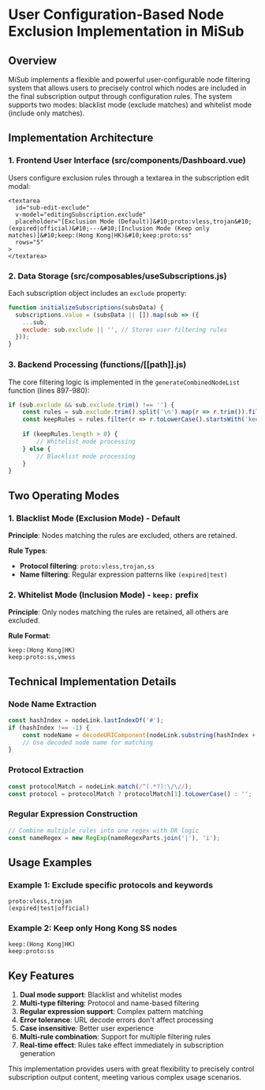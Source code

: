 # User Configuration-Based Node Exclusion Implementation in MiSub

## Overview

MiSub implements a flexible and powerful user-configurable node filtering system that allows users to precisely control which nodes are included in the final subscription output through configuration rules. The system supports two modes: blacklist mode (exclude matches) and whitelist mode (include only matches).

## Implementation Architecture

### 1. Frontend User Interface (src/components/Dashboard.vue)

Users configure exclusion rules through a textarea in the subscription edit modal:

```vue
<textarea 
  id="sub-edit-exclude" 
  v-model="editingSubscription.exclude"
  placeholder="[Exclusion Mode (Default)]&#10;proto:vless,trojan&#10;(expired|official)&#10;---&#10;[Inclusion Mode (Keep only matches)]&#10;keep:(Hong Kong|HK)&#10;keep:proto:ss"
  rows="5"
>
</textarea>
```

### 2. Data Storage (src/composables/useSubscriptions.js)

Each subscription object includes an `exclude` property:

```javascript
function initializeSubscriptions(subsData) {
  subscriptions.value = (subsData || []).map(sub => ({
    ...sub,
    exclude: sub.exclude || '', // Stores user filtering rules
  }));
}
```

### 3. Backend Processing (functions/[[path]].js)

The core filtering logic is implemented in the `generateCombinedNodeList` function (lines 897-980):

```javascript
if (sub.exclude && sub.exclude.trim() !== '') {
    const rules = sub.exclude.trim().split('\n').map(r => r.trim()).filter(Boolean);
    const keepRules = rules.filter(r => r.toLowerCase().startsWith('keep:'));
    
    if (keepRules.length > 0) {
        // Whitelist mode processing
    } else {
        // Blacklist mode processing
    }
}
```

## Two Operating Modes

### 1. Blacklist Mode (Exclusion Mode) - Default

**Principle**: Nodes matching the rules are excluded, others are retained.

**Rule Types**:
- **Protocol filtering**: `proto:vless,trojan,ss`
- **Name filtering**: Regular expression patterns like `(expired|test)`

### 2. Whitelist Mode (Inclusion Mode) - `keep:` prefix

**Principle**: Only nodes matching the rules are retained, all others are excluded.

**Rule Format**:
```
keep:(Hong Kong|HK)
keep:proto:ss,vmess
```

## Technical Implementation Details

### Node Name Extraction
```javascript
const hashIndex = nodeLink.lastIndexOf('#');
if (hashIndex !== -1) {
    const nodeName = decodeURIComponent(nodeLink.substring(hashIndex + 1));
    // Use decoded node name for matching
}
```

### Protocol Extraction
```javascript
const protocolMatch = nodeLink.match(/^(.*?):\/\//);
const protocol = protocolMatch ? protocolMatch[1].toLowerCase() : '';
```

### Regular Expression Construction
```javascript
// Combine multiple rules into one regex with OR logic
const nameRegex = new RegExp(nameRegexParts.join('|'), 'i');
```

## Usage Examples

### Example 1: Exclude specific protocols and keywords
```
proto:vless,trojan
(expired|test|official)
```

### Example 2: Keep only Hong Kong SS nodes
```
keep:(Hong Kong|HK)
keep:proto:ss
```

## Key Features

1. **Dual mode support**: Blacklist and whitelist modes
2. **Multi-type filtering**: Protocol and name-based filtering
3. **Regular expression support**: Complex pattern matching
4. **Error tolerance**: URL decode errors don't affect processing
5. **Case insensitive**: Better user experience
6. **Multi-rule combination**: Support for multiple filtering rules
7. **Real-time effect**: Rules take effect immediately in subscription generation

This implementation provides users with great flexibility to precisely control subscription output content, meeting various complex usage scenarios.